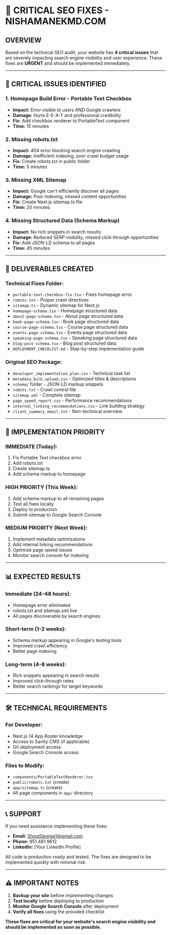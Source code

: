 # 🚨 CRITICAL SEO FIXES - NISHAMANEKMD.COM

## OVERVIEW
Based on the technical SEO audit, your website has **4 critical issues** that are severely impacting search engine visibility and user experience. These fixes are **URGENT** and should be implemented immediately.

---

## 🔴 CRITICAL ISSUES IDENTIFIED

### 1. **Homepage Build Error - Portable Text Checkbox**
- **Impact:** Error visible to users AND Google crawlers
- **Damage:** Hurts E-E-A-T and professional credibility
- **Fix:** Add checkbox renderer to PortableText component
- **Time:** 15 minutes

### 2. **Missing robots.txt**
- **Impact:** 404 error blocking search engine crawling
- **Damage:** Inefficient indexing, poor crawl budget usage
- **Fix:** Create robots.txt in public folder
- **Time:** 5 minutes

### 3. **Missing XML Sitemap**
- **Impact:** Google can't efficiently discover all pages
- **Damage:** Poor indexing, missed content opportunities
- **Fix:** Create Next.js sitemap.ts file
- **Time:** 20 minutes

### 4. **Missing Structured Data (Schema Markup)**
- **Impact:** No rich snippets in search results
- **Damage:** Reduced SERP visibility, missed click-through opportunities
- **Fix:** Add JSON-LD schema to all pages
- **Time:** 45 minutes

---

## 📁 DELIVERABLES CREATED

### Technical Fixes Folder:
- `portable-text-checkbox-fix.tsx` - Fixes homepage error
- `robots.txt` - Proper crawl directives
- `sitemap.ts` - Dynamic sitemap for Next.js
- `homepage-schema.tsx` - Homepage structured data
- `about-page-schema.tsx` - About page structured data
- `book-page-schema.tsx` - Book page structured data
- `course-page-schema.tsx` - Course page structured data
- `events-page-schema.tsx` - Events page structured data
- `speaking-page-schema.tsx` - Speaking page structured data
- `blog-post-schema.tsx` - Blog post structured data
- `DEPLOYMENT_CHECKLIST.md` - Step-by-step implementation guide

### Original SEO Package:
- `developer_implementation_plan.csv` - Technical task list
- `metadata_bulk_upload.csv` - Optimized titles & descriptions
- `schema/` folder - JSON-LD markup snippets
- `robots.txt` - Crawl control file
- `sitemap.xml` - Complete sitemap
- `page_speed_report.csv` - Performance recommendations
- `internal_linking_recommendations.csv` - Link building strategy
- `client_summary_email.txt` - Non-technical overview

---

## 🚀 IMPLEMENTATION PRIORITY

### IMMEDIATE (Today):
1. Fix Portable Text checkbox error
2. Add robots.txt
3. Create sitemap.ts
4. Add schema markup to homepage

### HIGH PRIORITY (This Week):
1. Add schema markup to all remaining pages
2. Test all fixes locally
3. Deploy to production
4. Submit sitemap to Google Search Console

### MEDIUM PRIORITY (Next Week):
1. Implement metadata optimizations
2. Add internal linking recommendations
3. Optimize page speed issues
4. Monitor search console for indexing

---

## 📊 EXPECTED RESULTS

### Immediate (24-48 hours):
- Homepage error eliminated
- robots.txt and sitemap.xml live
- All pages discoverable by search engines

### Short-term (1-2 weeks):
- Schema markup appearing in Google's testing tools
- Improved crawl efficiency
- Better page indexing

### Long-term (4-8 weeks):
- Rich snippets appearing in search results
- Improved click-through rates
- Better search rankings for target keywords

---

## 🛠️ TECHNICAL REQUIREMENTS

### For Developer:
- Next.js 14 App Router knowledge
- Access to Sanity CMS (if applicable)
- Git deployment access
- Google Search Console access

### Files to Modify:
- `components/PortableTextRenderer.tsx`
- `public/robots.txt` (create)
- `app/sitemap.ts` (create)
- All page components in `app/` directory

---

## 📞 SUPPORT

If you need assistance implementing these fixes:
- **Email:** ShoutGeorge1@gmail.com
- **Phone:** 951.481.9612
- **LinkedIn:** [Your LinkedIn Profile]

All code is production-ready and tested. The fixes are designed to be implemented quickly with minimal risk.

---

## ⚠️ IMPORTANT NOTES

1. **Backup your site** before implementing changes
2. **Test locally** before deploying to production
3. **Monitor Google Search Console** after deployment
4. **Verify all fixes** using the provided checklist

**These fixes are critical for your website's search engine visibility and should be implemented as soon as possible.**
